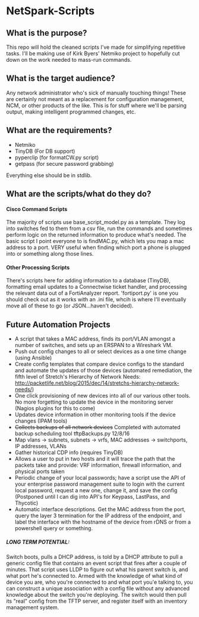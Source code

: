 # NetSpark-Scripts

## What is the purpose?
This repo will hold the cleaned scripts I've made for simplifying repetitive tasks. I'll be making use of Kirk Byers' Netmiko project to hopefully cut down on the work needed to mass-run commands.

## What is the target audience?
Any network administrator who's sick of manually touching things! These are certainly not meant as a replacement for configuration management, NCM, or other products of the like. This is for stuff where we'll be parsing output, making intelligent programmed changes, etc.

## What are the requirements?
* Netmiko
* TinyDB (For DB support)
* pyperclip (for formatCW.py script)
* getpass (for secure password grabbing)

Everything else should be in stdlib.

## What are the scripts/what do they do?

#### Cisco Command Scripts
The majority of scripts use base_script_model.py as a template. They log into switches fed to them from a csv file, run the commands and sometimes perform logic on the returned information to produce what's needed. The basic script I point everyone to is findMAC.py, which lets you map a mac address to a port. VERY useful when finding which port a phone is plugged into or something along those lines.

#### Other Processing Scripts
There's scripts here for adding information to a database (TinyDB), formatting email updates to a Connectwise ticket handler, and processing the relevant data out of a FortiAnalyzer report. 'fortiport.py' is one you should check out as it works with an .ini file, whcih is where I'll eventually move all of these to go (or JSON...haven't decided).

## Future Automation Projects
+ A script that takes a MAC address, finds its port/VLAN amongst a number of switches, and sets up an ERSPAN to a Wireshark VM.
+ Push out config changes to all or select devices as a one time change (using Ansible)
+ Create config templates that compare device configs to the standard and automate the updates of those devices (automated remediation, the fifth level of Stretch's Hierarchy of Network Needs: http://packetlife.net/blog/2015/dec/14/stretchs-hierarchy-network-needs/)
+ One click provisioning of new devices into all of our various other tools. No more forgetting to update the device in the monitoring server (Nagios plugins for this to come)
+ Updates device information in other monitoring tools if the device changes (IPAM tools)
+ ~~Collects backups of all network devices~~ Completed with automated backup scheduling tool tftpBackups.py 12/8/16
+ Map vlans -> subnets, subnets -> vrfs, MAC addresses -> switchports, IP addresses, VLANs
+ Gather historical CDP info (requires TinyDB)
+ Allows a user to put in two hosts and it will trace the path that the packets take and provide: VRF information, firewall information, and physical ports taken
+ Periodic change of your local passwords; have a script use the API of your enterprise password management suite to login with the current local password, request a new one, change it, and save the config (Postponed until I can dig into API's for Keypass, LastPass, and Thycotic)
+ Automatic interface descriptions. Get the MAC address from the port, query the layer 3 termination for the IP address of the endpoint, and label the interface with the hostname of the device from rDNS or from a powershell query or something.

##### LONG TERM POTENTIAL:
Switch boots, pulls a DHCP address, is told by a DHCP attribute to pull a generic config file that contains an event script that fires after a couple of minutes. That script uses LLDP to figure out what his parent switch is, and what port he's connected to. Armed with the knowledge of what kind of device you are, who you're connected to and what port you'e talking to, you can construct a unique association with a config file without any advanced knowledge about the switch you're deploying. The switch would then pull its "real" config from the TFTP server, and register itself with an inventory management system.
